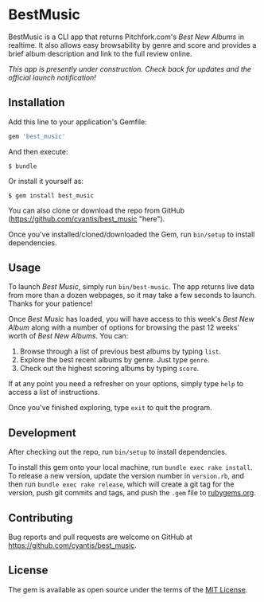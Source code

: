# BestMusic

BestMusic is a CLI app that returns Pitchfork.com's _Best New Albums_ in realtime. It also allows easy browsability by genre and score and provides a brief album description and link to the full review online.

_This app is presently under construction. Check back for updates and the official launch notification!_

## Installation

Add this line to your application's Gemfile:

```ruby
gem 'best_music'
```

And then execute:

    $ bundle

Or install it yourself as:

    $ gem install best_music

You can also clone or download the repo from GitHub (https://github.com/cyantis/best_music "here").

Once you've installed/cloned/downloaded the Gem, run `bin/setup` to install dependencies.

## Usage

To launch _Best Music_, simply run `bin/best-music`. The app returns live data from more than a dozen webpages, so it may take a few seconds to launch. Thanks for your patience!

Once _Best Music_ has loaded, you will have access to this week's _Best New Album_ along with a number of options for browsing the past 12 weeks' worth of _Best New Albums_. You can:

1. Browse through a list of previous best albums by typing `list`.
2. Explore the best recent albums by genre. Just type `genre`.
3. Check out the highest scoring albums by typing `score`.

If at any point you need a refresher on your options, simply type `help` to access a list of instructions.

Once you've finished exploring, type `exit` to quit the program.

## Development

After checking out the repo, run `bin/setup` to install dependencies.

To install this gem onto your local machine, run `bundle exec rake install`. To release a new version, update the version number in `version.rb`, and then run `bundle exec rake release`, which will create a git tag for the version, push git commits and tags, and push the `.gem` file to [rubygems.org](https://rubygems.org).

## Contributing

Bug reports and pull requests are welcome on GitHub at https://github.com/cyantis/best_music.

## License

The gem is available as open source under the terms of the [MIT License](https://opensource.org/licenses/MIT).
